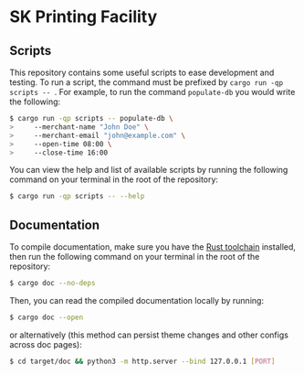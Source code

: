 # SK Printing Facility

## Scripts

This repository contains some useful scripts to ease development and testing. To
run a script, the command must be prefixed by `cargo run -qp scripts -- `. For
example, to run the command `populate-db` you would write the following:

```sh
$ cargo run -qp scripts -- populate-db \
>     --merchant-name "John Doe" \
>     --merchant-email "john@example.com" \
>     --open-time 08:00 \
>     --close-time 16:00
```

You can view the help and list of available scripts by running the following
command on your terminal in the root of the repository:

```sh
$ cargo run -qp scripts -- --help
```

## Documentation

To compile documentation, make sure you have the [Rust toolchain] installed, then run the following
command on your terminal in the root of the repository:

```sh
$ cargo doc --no-deps
```

Then, you can read the compiled documentation locally by running:

```sh
$ cargo doc --open
```

or alternatively (this method can persist theme changes and other configs across doc pages):

```sh
$ cd target/doc && python3 -m http.server --bind 127.0.0.1 [PORT]
```

[Rust toolchain]: https://rustup.rs
